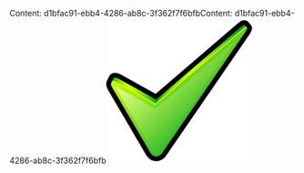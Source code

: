<span data-ttu-id="c1662-101">Content: d1bfac91-ebb4-4286-ab8c-3f362f7f6bfb</span><span class="sxs-lookup"><span data-stu-id="c1662-101">Content: d1bfac91-ebb4-4286-ab8c-3f362f7f6bfb</span></span>![Bild](574fed85-14a3-456e-8d5c-88c2be12720c.png)
